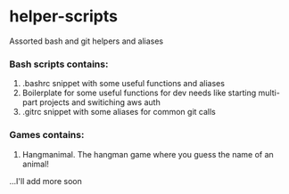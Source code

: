 # helper-scripts
Assorted bash and git helpers and aliases

### Bash scripts contains:

1. .bashrc snippet with some useful functions and aliases
2. Boilerplate for some useful functions for dev needs like starting multi-part projects and switiching aws auth
3. .gitrc snippet with some aliases for common git calls

### Games contains:

1. Hangmanimal. The hangman game where you guess the name of an animal!

...I'll add more soon
